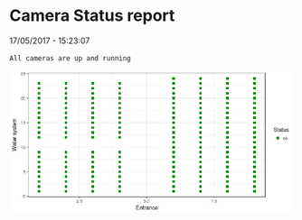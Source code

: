 Camera Status report
================
17/05/2017 - 15:23:07

    All cameras are up and running

![](camreport_files/figure-markdown_github/unnamed-chunk-2-1.png)
